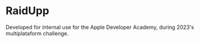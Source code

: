 
# RaidUpp
Developed for internal use for the Apple Developer Academy, during 2023's multiplataform challenge.
